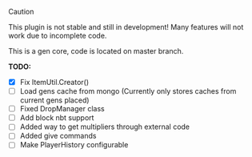 > [!CAUTION]
> This plugin is not stable and still in development! Many features will not work due to incomplete code.

This is a gen core, code is located on master branch.

**TODO:**
- [x] Fix ItemUtil.Creator()
- [ ] Load gens cache from mongo (Currently only stores caches from current gens placed)
- [ ] Fixed DropManager class
- [ ] Add block nbt support
- [ ] Added way to get multipliers through external code
- [ ] Added give commands
- [ ] Make PlayerHistory configurable
